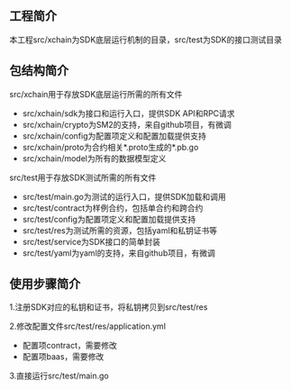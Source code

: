 ## 工程简介
本工程src/xchain为SDK底层运行机制的目录，src/test为SDK的接口测试目录

## 包结构简介
src/xchain用于存放SDK底层运行所需的所有文件

* src/xchain/sdk为接口和运行入口，提供SDK API和RPC请求
* src/xchain/crypto为SM2的支持，来自github项目，有微调
* src/xchain/config为配置项定义和配置加载提供支持
* src/xchain/proto为合约相关*.proto生成的*.pb.go
* src/xchain/model为所有的数据模型定义

src/test用于存放SDK测试所需的所有文件

* src/test/main.go为测试的运行入口，提供SDK加载和调用
* src/test/contract为样例合约，包括单合约和跨合约
* src/test/config为配置项定义和配置加载提供支持
* src/test/res为测试所需的资源，包括yaml和私钥证书等
* src/test/service为SDK接口的简单封装
* src/test/yaml为yaml的支持，来自github项目，有微调

## 使用步骤简介
1.注册SDK对应的私钥和证书，将私钥拷贝到src/test/res

2.修改配置文件src/test/res/application.yml
  * 配置项contract，需要修改
  * 配置项baas，需要修改

3.直接运行src/test/main.go
